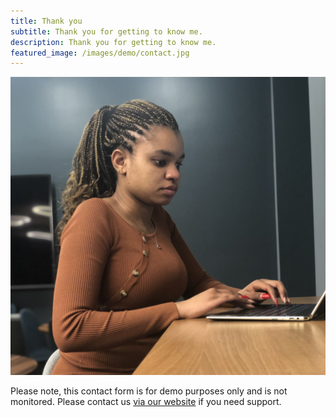 ```yaml
---
title: Thank you
subtitle: Thank you for getting to know me.
description: Thank you for getting to know me.
featured_image: /images/demo/contact.jpg
---
```


![](/images/demo/NEU-with-Laptop-2.jpg)

Please note, this contact form is for demo purposes only and is not monitored. Please contact us [via our website](https://jekyllthemes.io) if you need support.
